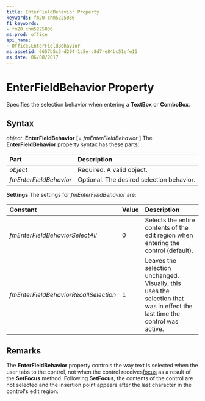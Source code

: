 ```yaml
---
title: EnterFieldBehavior Property
keywords: fm20.chm5225036
f1_keywords:
- fm20.chm5225036
ms.prod: office
api_name:
- Office.EnterFieldBehavior
ms.assetid: 6657b5c5-d204-1c5e-c8d7-e84bc51efe15
ms.date: 06/08/2017
---
```



# EnterFieldBehavior Property



Specifies the selection behavior when entering a  **TextBox** or **ComboBox**.

## Syntax

_object_. **EnterFieldBehavior** [= _fmEnterFieldBehavior_ ]
The  **EnterFieldBehavior** property syntax has these parts:


|**Part**|**Description**|
|:-----|:-----|
| _object_|Required. A valid object.|
| _fmEnterFieldBehavior_|Optional. The desired selection behavior.|

 **Settings**
The settings for  _fmEnterFieldBehavior_ are:


|**Constant**|**Value**|**Description**|
|:-----|:-----|:-----|
| _fmEnterFieldBehaviorSelectAll_|0|Selects the entire contents of the edit region when entering the control (default).|
| _fmEnterFieldBehaviorRecallSelection_|1|Leaves the selection unchanged. Visually, this uses the selection that was in effect the last time the control was active.|

## Remarks

The  **EnterFieldBehavior** property controls the way text is selected when the user tabs to the control, not when the control receives[focus](../../Glossary/vbe-glossary.md#focus) as a result of the **SetFocus** method. Following **SetFocus**, the contents of the control are not selected and the insertion point appears after the last character in the control's edit region.

